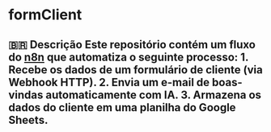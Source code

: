 # formClient
## 🇧🇷 Descrição  Este repositório contém um fluxo do [n8n](https://n8n.io) que automatiza o seguinte processo:  1. Recebe os dados de um formulário de cliente (via Webhook HTTP). 2. Envia um e-mail de boas-vindas automaticamente com IA. 3. Armazena os dados do cliente em uma planilha do Google Sheets.
